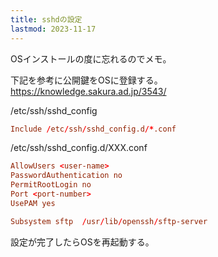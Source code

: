```yaml
---
title: sshdの設定
lastmod: 2023-11-17
---
```


OSインストールの度に忘れるのでメモ。

下記を参考に公開鍵をOSに登録する。  
https://knowledge.sakura.ad.jp/3543/

/etc/ssh/sshd_config
```conf
Include /etc/ssh/sshd_config.d/*.conf
```

/etc/ssh/sshd_config.d/XXX.conf
```conf
AllowUsers <user-name>
PasswordAuthentication no
PermitRootLogin no
Port <port-number>
UsePAM yes

Subsystem sftp  /usr/lib/openssh/sftp-server
```

設定が完了したらOSを再起動する。